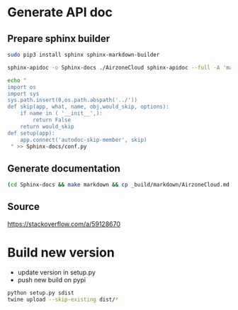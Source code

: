 # Generate API doc 

## Prepare sphinx builder

```bash
sudo pip3 install sphinx sphinx-markdown-builder
```

```bash
sphinx-apidoc -o Sphinx-docs ./AirzoneCloud sphinx-apidoc --full -A 'max13fr'
```

```bash
echo "
import os
import sys
sys.path.insert(0,os.path.abspath('../'))
def skip(app, what, name, obj,would_skip, options):
    if name in ( '__init__',):
        return False
    return would_skip
def setup(app):
    app.connect('autodoc-skip-member', skip)
 " >> Sphinx-docs/conf.py
```

## Generate documentation

```bash
(cd Sphinx-docs && make markdown && cp _build/markdown/AirzoneCloud.md API.md)
```

## Source

https://stackoverflow.com/a/59128670

# Build new version

- update version in setup.py
- push new build on pypi

```bash
python setup.py sdist
twine upload --skip-existing dist/*
```
